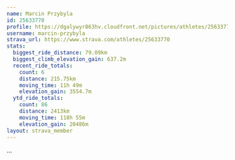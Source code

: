 ```yaml
---
name: Marcin Przybyla
id: 25633770
profile: https://dgalywyr863hv.cloudfront.net/pictures/athletes/25633770/12947173/2/large.jpg
username: marcin-przybyla
strava_url: https://www.strava.com/athletes/25633770
stats:
  biggest_ride_distance: 79.09km
  biggest_climb_elevation_gain: 637.2m
  recent_ride_totals:
    count: 6
    distance: 215.75km
    moving_time: 11h 49m
    elevation_gain: 3554.7m
  ytd_ride_totals:
    count: 86
    distance: 2413km
    moving_time: 118h 55m
    elevation_gain: 20486m
layout: strava_member
--- 
```

...
